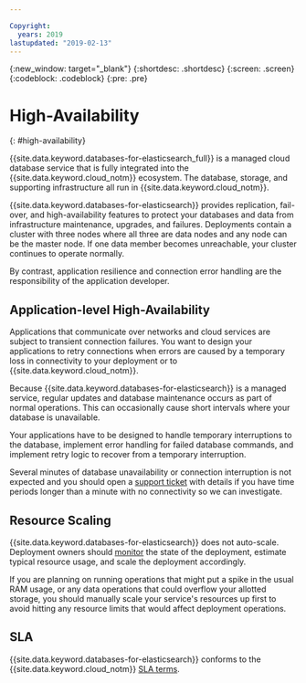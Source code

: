 ```yaml
---

Copyright:
  years: 2019
lastupdated: "2019-02-13"
---
```


{:new_window: target="_blank"}
{:shortdesc: .shortdesc}
{:screen: .screen}
{:codeblock: .codeblock}
{:pre: .pre}

# High-Availability
{: #high-availability}

{{site.data.keyword.databases-for-elasticsearch_full}} is a managed cloud database service that is fully integrated into the {{site.data.keyword.cloud_notm}} ecosystem. The database, storage, and supporting infrastructure all run in {{site.data.keyword.cloud_notm}}.

{{site.data.keyword.databases-for-elasticsearch}} provides replication, fail-over, and high-availability features to protect your databases and data from infrastructure maintenance, upgrades, and failures. Deployments contain a cluster with three nodes where all three are data nodes and any node can be the master node. If one data member becomes unreachable, your cluster continues to operate normally.

By contrast, application resilience and connection error handling are the responsibility of the application developer. 

## Application-level High-Availability

Applications that communicate over networks and cloud services are subject to transient connection failures. You want to design your applications to retry connections when errors are caused by a temporary loss in connectivity to your deployment or to {{site.data.keyword.cloud_notm}}.

Because {{site.data.keyword.databases-for-elasticsearch}} is a managed service, regular updates and database maintenance occurs as part of normal operations. This can occasionally cause short intervals where your database is unavailable.

Your applications have to be designed to handle temporary interruptions to the database, implement error handling for failed database commands, and implement retry logic to recover from a temporary interruption.

Several minutes of database unavailability or connection interruption is not expected and you should open a [support ticket](https://cloud.ibm.com/unifiedsupport/cases/add) with details if you have time periods longer than a minute with no connectivity so we can investigate.

## Resource Scaling

{{site.data.keyword.databases-for-elasticsearch}} does not auto-scale. Deployment owners should [monitor](/docs/services/databases-for-elasticsearch?topic=databases-for-elasticsearch-monitoring) the state of the deployment, estimate typical resource usage, and scale the deployment accordingly.

If you are planning on running operations that might put a spike in the usual RAM usage, or any data operations that could overflow your allotted storage, you should manually scale your service's resources up first to avoid hitting any resource limits that would affect deployment operations.

## SLA

{{site.data.keyword.databases-for-elasticsearch}} conforms to the {{site.data.keyword.cloud_notm}} [SLA terms](https://cloud.ibm.com/docs/overview/zero_downtime.html#SLAs).


